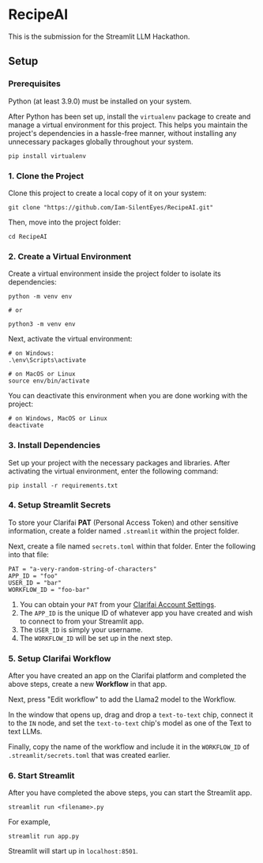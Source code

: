 # RecipeAI

This is the submission for the Streamlit LLM Hackathon.

## Setup

### Prerequisites

Python (at least 3.9.0) must be installed on your system.

After Python has been set up, install the `virtualenv` package to create and manage a virtual environment for this project. This helps you maintain the project's dependencies in a hassle-free manner, without installing any unnecessary packages globally throughout your system.

```
pip install virtualenv
```

### 1. Clone the Project

Clone this project to create a local copy of it on your system:

```shell
git clone "https://github.com/Iam-SilentEyes/RecipeAI.git"
```

Then, move into the project folder:

```shell
cd RecipeAI
```

### 2. Create a Virtual Environment

Create a virtual environment inside the project folder to isolate its dependencies:

```shell
python -m venv env

# or

python3 -m venv env
```

Next, activate the virtual environment:

```shell
# on Windows:
.\env\Scripts\activate

# on MacOS or Linux
source env/bin/activate
```

You can deactivate this environment when you are done working with the project:

```shell
# on Windows, MacOS or Linux
deactivate
```

### 3. Install Dependencies

Set up your project with the necessary packages and libraries. After activating the virtual environment, enter the following command:

```shell
pip install -r requirements.txt
```

### 4. Setup Streamlit Secrets

To store your Clarifai <b>PAT</b> (Personal Access Token) and other sensitive information, create a folder named `.streamlit` within the project folder.

Next, create a file named `secrets.toml` within that folder. Enter the following into that file:

```
PAT = "a-very-random-string-of-characters"
APP_ID = "foo"
USER_ID = "bar"
WORKFLOW_ID = "foo-bar"
```

1. You can obtain your `PAT` from your <a href="https://clarifai.com/settings">Clarifai Account Settings</a>.
2. The `APP_ID` is the unique ID of whatever app you have created and wish to connect to from your Streamlit app.
3. The `USER_ID` is simply your username.
4. The `WORKFLOW_ID` will be set up in the next step.

### 5. Setup Clarifai Workflow

After you have created an app on the Clarifai platform and completed the above steps, create a new <b>Workflow</b> in that app.

Next, press "Edit workflow" to add the Llama2 model to the Workflow.

In the window that opens up, drag and drop a `text-to-text` chip, connect it to the `IN` node, and set the `text-to-text` chip's model as one of the Text to text LLMs.

Finally, copy the name of the workflow and include it in the `WORKFLOW_ID` of `.streamlit/secrets.toml` that was created earlier.

### 6. Start Streamlit

After you have completed the above steps, you can start the Streamlit app.

```shell
streamlit run <filename>.py
```

For example,

```shell
streamlit run app.py
```

Streamlit will start up in `localhost:8501`.
